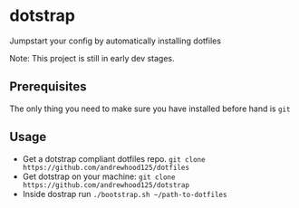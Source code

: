 dotstrap
========

Jumpstart your config by automatically installing dotfiles

Note: This project is still in early dev stages.


Prerequisites
------------
The only thing you need to make sure you have installed before hand is `git`


Usage
-----
  - Get a dotstrap compliant dotfiles repo. `git clone
    https://github.com/andrewhood125/dotfiles`
  - Get dotstrap on your machine: `git clone
    https://github.com/andrewhood125/dotstrap`
  - Inside dostrap run `./bootstrap.sh ~/path-to-dotfiles`



